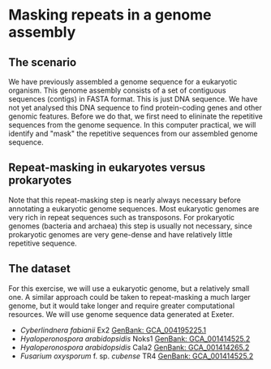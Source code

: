 # Masking repeats in a genome assembly

## The scenario

We have previously assembled a genome sequence for a eukaryotic organism. This genome assembly consists of a set of contiguous sequences (contigs) in FASTA format.
This is just DNA sequence. We have not yet analysed this DNA sequence to find protein-coding genes and other genomic features. Before we do that, we first need to elininate the repetitive sequences from the genome sequence. In this computer practical, we will identify and "mask" the repetitive sequences from our assembled genome sequence.


## Repeat-masking in eukaryotes versus prokaryotes
Note that this repeat-masking step is nearly always necessary before annotating a eukaryotic genome sequences. Most eukaryotic genomes are very rich in repeat sequences such as transposons.
For prokaryotic genomes (bacteria and archaea) this step is usually not necessary, since prokaryotic genomes are very gene-dense and have relatively little repetitive sequence.

## The dataset
For this exercise, we will use a eukaryotic genome, but a relatively small one. A similar approach could be taken to repeat-masking a much larger genome, but it would take longer and require greater computational resources. We will use genome sequence data generated at Exeter.

- _Cyberlindnera fabianii_ Ex2 [GenBank: GCA_004195225.1](https://www.ncbi.nlm.nih.gov/datasets/genome/GCA_004195225.1/)
- _Hyaloperonospora arabidopsidis_ Noks1 [GenBank: GCA_001414525.2](https://www.ncbi.nlm.nih.gov/datasets/genome/GCA_001414525.2/)
- _Hyaloperonospora arabidopsidis_ Cala2 [GenBank: GCA_001414265.2](https://www.ncbi.nlm.nih.gov/datasets/genome/GCA_001414265.2/)
- _Fusarium oxysporum_ f. sp. _cubense_ TR4 [GenBank: GCA_001414525.2](https://www.ncbi.nlm.nih.gov/datasets/genome/GCA_007994515.1/)



